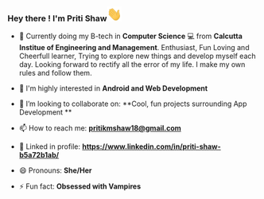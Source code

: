### Hey there ! I'm Priti Shaw<img src="https://raw.githubusercontent.com/ABSphreak/ABSphreak/master/gifs/Hi.gif" width="30px">


- 💬 Currently doing my B-tech in **Computer Science** 💻 from **Calcutta Institue of Engineering and Management**. 
          Enthusiast, Fun Loving and Cheerfull learner, Trying to explore new things and develop myself each day. 
    Looking forward to rectify all the error of my life. I make my own rules and follow them.  


- 🔭 I'm highly interested in **Android and Web Development**
- 👯 I’m looking to collaborate on: **Cool, fun projects surrounding App Development **
- 📫 How to reach me: **pritikmshaw18@gmail.com**
- 📱 Linked in profile: **https://www.linkedin.com/in/priti-shaw-b5a72b1ab/**
- 😄 Pronouns: **She/Her**
- ⚡ Fun fact: **Obsessed with Vampires**



